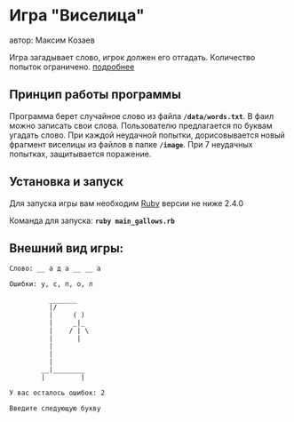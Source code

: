 Игра "Виселица"
==============

автор: Максим Козаев

Игра загадывает слово, игрок должен его отгадать. Количество попыток ограничено.
[подробнее](https://ru.wikipedia.org/wiki/%D0%92%D0%B8%D1%81%D0%B5%D0%BB%D0%B8%D1%86%D0%B0_(%D0%B8%D0%B3%D1%80%D0%B0))

Принцип работы программы
------------------------

Программа берет случайное слово из файла **`/data/words.txt`**. В фаил можно записать свои слова.
Пользователю предлагается по буквам угадать слово. При каждой неудачной попытки, дорисовывается 
новый фрагмент виселицы из файлов в папке **`/image`**. При 7 неудачных попытках, защитывается поражение.

Установка и запуск
-------------------
Для запуска игры вам необходим [Ruby](https://www.ruby-lang.org/en/) версии не ниже 2.4.0

Команда для запуска: **`ruby main_gallows.rb`**

Внешний вид игры:
-----------------
```
Слово: __ а д а __ __ а

Ошибки: у, с, п, о, л

          _______
          |/
          |     ( )
          |     _|_
          |    / | \
          |      |
          |
          |
          |
        __|________
        |         |

У вас осталось ошибок: 2

Введите следующую букву

```
